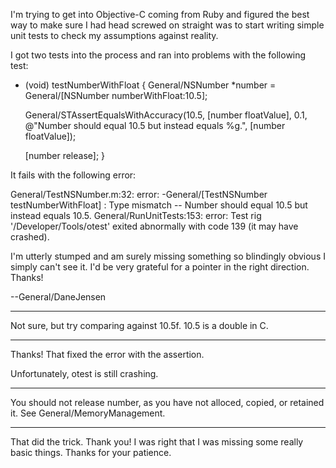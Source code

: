 I'm trying to get into Objective-C coming from Ruby and figured the best way to make sure I had head screwed on straight was to start writing simple unit tests to check my assumptions against reality.

I got two tests into the process and ran into problems with the following test:
    
- (void) testNumberWithFloat
{
	General/NSNumber *number = General/[NSNumber numberWithFloat:10.5];

	General/STAssertEqualsWithAccuracy(10.5, [number floatValue], 0.1,
							 @"Number should equal 10.5 but instead equals %g.",
							 [number floatValue]);
	
	[number release];
}


It fails with the following error:
    
General/TestNSNumber.m:32: error: -General/[TestNSNumber testNumberWithFloat] : Type mismatch -- Number should equal 10.5 but instead equals 10.5.
General/RunUnitTests:153: error: Test rig '/Developer/Tools/otest' exited abnormally with code 139 (it may have crashed).


I'm utterly stumped and am surely missing something so blindingly obvious I simply can't see it. I'd be very grateful for a pointer in the right direction. Thanks!

--General/DaneJensen

----

Not sure, but try comparing against 10.5f.  10.5 is a double in C.

----

Thanks! That fixed the error with the assertion. 

Unfortunately, otest is still crashing.

----

You should not release     number, as you have not alloced, copied, or retained it. See General/MemoryManagement.

----

That did the trick. Thank you! I was right that I was missing some really basic things. Thanks for your patience.